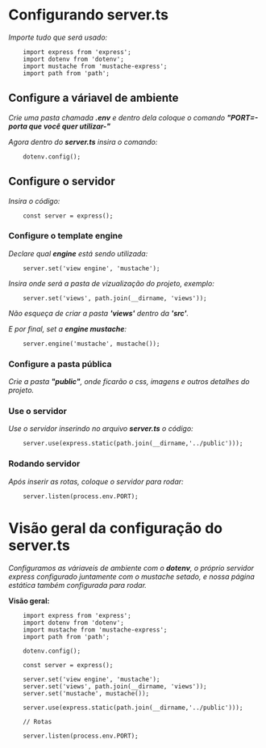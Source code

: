 # Configurando server.ts

*Importe tudo que será usado:*

```
    import express from 'express';
    import dotenv from 'dotenv';
    import mustache from 'mustache-express';
    import path from 'path';
```

## Configure a váriavel de ambiente

*Crie uma pasta chamada **.env** e dentro dela coloque o comando **"PORT=-porta que você quer utilizar-"***

*Agora dentro do **server.ts** insira o comando:*

```
    dotenv.config();
```

## Configure o servidor

*Insira o código:*

```
    const server = express();
```

### Configure o template engine

*Declare qual **engine** está sendo utilizada:*

```
    server.set('view engine', 'mustache');
```

*Insira onde será a pasta de vizualização do projeto, exemplo:*

```
    server.set('views', path.join(__dirname, 'views'));
```

*Não esqueça de criar a pasta **'views'** dentro da **'src'**.*

*E por final, set a **engine mustache**:*
```
    server.engine('mustache', mustache());
```

### Configure a pasta pública

*Crie a pasta **"public"**, onde ficarão o css, imagens e outros detalhes do projeto.*

### Use o servidor

*Use o servidor inserindo no arquivo **server.ts** o código:*

```
    server.use(express.static(path.join(__dirname,'../public')));
```

### Rodando servidor

*Após inserir as rotas, coloque o servidor para rodar:*

```
    server.listen(process.env.PORT);
```

# Visão geral da configuração do server.ts

*Configuramos as váriaveis de ambiente com o **dotenv**, o próprio servidor express configurado juntamente com o mustache setado, e nossa página estática também configurada para rodar.*

**Visão geral:**
```
    import express from 'express';
    import dotenv from 'dotenv';
    import mustache from 'mustache-express';
    import path from 'path';

    dotenv.config();

    const server = express();

    server.set('view engine', 'mustache');
    server.set('views', path.join(__dirname, 'views'));
    server.set('mustache', mustache());

    server.use(express.static(path.join(__dirname,'../public')));

    // Rotas

    server.listen(process.env.PORT);

```